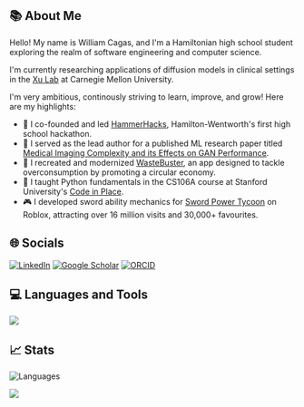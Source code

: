## 📚 About Me
Hello! My name is William Cagas, and I'm a Hamiltonian high school student exploring the realm of software engineering and computer science.

I'm currently researching applications of diffusion models in clinical settings in the [Xu Lab](https://xulabs.github.io/) at Carnegie Mellon University.

I'm very ambitious, continously striving to learn, improve, and grow! Here are my highlights:
- 🔨 I co-founded and led [HammerHacks](https://hammerhacks.ca/), Hamilton-Wentworth's first high school hackathon.
- 📝 I served as the lead author for a published ML research paper titled [Medical Imaging Complexity and its Effects on GAN Performance](https://willcagas.github.io/medgans/).
- 🌿 I recreated and modernized [WasteBuster](https://apps.apple.com/ca/app/wastebuster/id6450317120), an app designed to tackle overconsumption by promoting a circular economy.
- 🏫 I taught Python fundamentals in the CS106A course at Stanford University's [Code in Place](https://codeinplace.stanford.edu/).
- 🎮 I developed sword ability mechanics for [Sword Power Tycoon](https://www.roblox.com/games/6937615628/Sword-Power-Tycoon) on Roblox, attracting over 16 million visits and 30,000+ favourites.

## 🌐 Socials
[![LinkedIn](https://img.shields.io/badge/-LinkedIn-0A66C2?style=flat&logo=linkedin&logoColor=white)](https://linkedin.com/in/william-cagas) [![Google Scholar](https://img.shields.io/badge/-Google%20Scholar-4285F4?style=flat&logo=googlescholar&logoColor=white)](https://scholar.google.com/citations?user=IMaV4_kAAAAJ) [![ORCID](https://img.shields.io/badge/-ORCID-A6CE39?style=flat&logo=orcid&logoColor=white)](https://orcid.org/0009-0001-1951-1471)

## 💻 Languages and Tools
[![](https://skillicons.dev/icons?i=python,java,html,css,js,ts,react,lua&theme=dark)](https://skillicons.dev)

## 📈 Stats
![Languages](https://gh-readme-stats-git-main-william5553s-projects.vercel.app/api/top-langs/?username=willcagas&langs_count=10&layout=compact&theme=light&include_all_commits=true&count_private=true&hide_border=true)

[![](https://visitcount.itsvg.in/api?id=willcagas&icon=0&color=0)](https://visitcount.itsvg.in)

